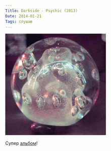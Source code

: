 ```yaml
---
Title: Darkside - Psychic (2013)
Date: 2014-01-21
Tags: слушаю
---
```


![darkside-psychic.jpg](images/darkside-psychic.jpg)

Супер [альбом](https://itunes.apple.com/ru/album/psychic/id687549424?l=en)!